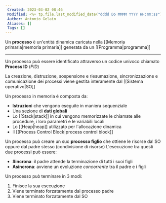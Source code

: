 ```yaml
---
 Created: 2023-03-02 08:46
 Modified: <%+ tp.file.last_modified_date("dddd Do MMMM YYYY HH:mm:ss") %>
 Author: Antonio Gelain
 Aliases: []
 Tags: []
---
```


Un **processo** è un'entità dinamica caricata nella [[Memoria primaria|memoria primaria]] generata da un [[Programma|programma]]

---

Un processo può essere identificato attraverso un codice univoco chiamato **Process ID** (*PID*)

La creazione, distruzione, sospensione e riesumazione, sincronizzazione e comunicazione dei processi viene gestita interamente dal [[Sistema operativo|SO]]

Un processo in memoria è composta da:
- **Istruzioni** che vengono eseguite in maniera sequenziale
- Una sezione di **dati globali**
- Lo [[Stack|stack]] in cui vengono memorizzate le chiamate alle procedure, i loro parametri e le variabili locali
- Lo [[Heap|heap]] utilizzato per l'allocazione dinamica
- Il [[Process Control Block|process control block]]

Un processo può creare un suo **processo figlio** che ottiene le risorse dal SO oppure dal padre stesso (condivisione di risorse)
L'esecuzione tra questi due processi può essere:
- **Sincrona**: il padre attende la terminazione di tutti i suoi figli
- **Asincrona**: avviene un evoluzione *concorrente* tra il padre e i figli

Un processo può terminare in 3 modi:
1. Finisce la sua esecuzione
2. Viene terminato forzatamente dal processo padre
3. Viene terminato forzatamente dal SO